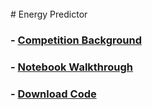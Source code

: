 <br/>
# Energy Predictor

###  - [Competition Background](https://github.com/Sammyzysheng/ML2-TP2-Team3/Energy-Predictor/WriteUp.pdf)
### - [Notebook Walkthrough](https://sammyzysheng.github.io/ML2-TP2-Team3/Energy-Predictor/)
###  - [Download Code](https://github.com/Sammyzysheng/ML2-TP2-Team3/Energy-Predictor/Energy-Predictor.Rmd)
<br/>
<br/>

